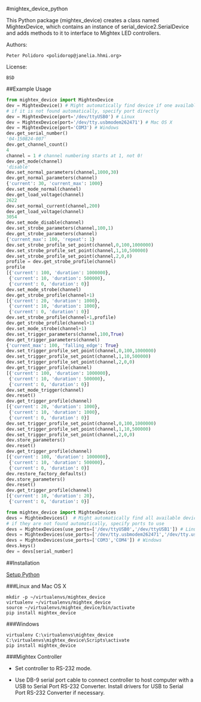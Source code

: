 #mightex_device_python

This Python package (mightex\_device) creates a class named MightexDevice,
which contains an instance of serial\_device2.SerialDevice and adds
methods to it to interface to Mightex LED controllers.

Authors:

    Peter Polidoro <polidorop@janelia.hhmi.org>

License:

    BSD

##Example Usage

```python
from mightex_device import MightexDevice
dev = MightexDevice() # Might automatically find device if one available
# if it is not found automatically, specify port directly
dev = MightexDevice(port='/dev/ttyUSB0') # Linux
dev = MightexDevice(port='/dev/tty.usbmodem262471') # Mac OS X
dev = MightexDevice(port='COM3') # Windows
dev.get_serial_number()
'04-150824-007'
dev.get_channel_count()
4
channel = 1 # channel numbering starts at 1, not 0!
dev.get_mode(channel)
'disable'
dev.set_normal_parameters(channel,1000,30)
dev.get_normal_parameters(channel)
{'current': 30, 'current_max': 1000}
dev.set_mode_normal(channel)
dev.get_load_voltage(channel)
2622
dev.set_normal_current(channel,200)
dev.get_load_voltage(channel)
3054
dev.set_mode_disable(channel)
dev.set_strobe_parameters(channel,100,1)
dev.get_strobe_parameters(channel)
{'current_max': 100, 'repeat': 1}
dev.set_strobe_profile_set_point(channel,0,100,1000000)
dev.set_strobe_profile_set_point(channel,1,10,500000)
dev.set_strobe_profile_set_point(channel,2,0,0)
profile = dev.get_strobe_profile(channel)
profile
[{'current': 100, 'duration': 1000000},
 {'current': 10, 'duration': 500000},
 {'current': 0, 'duration': 0}]
dev.set_mode_strobe(channel)
dev.get_strobe_profile(channel+1)
[{'current': 20, 'duration': 1000},
 {'current': 10, 'duration': 1000},
 {'current': 0, 'duration': 0}]
dev.set_strobe_profile(channel+1,profile)
dev.get_strobe_profile(channel+1)
dev.set_mode_strobe(channel+1)
dev.set_trigger_parameters(channel,100,True)
dev.get_trigger_parameters(channel)
{'current_max': 100, 'falling_edge': True}
dev.set_trigger_profile_set_point(channel,0,100,1000000)
dev.set_trigger_profile_set_point(channel,1,10,500000)
dev.set_trigger_profile_set_point(channel,2,0,0)
dev.get_trigger_profile(channel)
[{'current': 100, 'duration': 1000000},
 {'current': 10, 'duration': 500000},
 {'current': 0, 'duration': 0}]
dev.set_mode_trigger(channel)
dev.reset()
dev.get_trigger_profile(channel)
[{'current': 20, 'duration': 1000},
 {'current': 10, 'duration': 1000},
 {'current': 0, 'duration': 0}]
dev.set_trigger_profile_set_point(channel,0,100,1000000)
dev.set_trigger_profile_set_point(channel,1,10,500000)
dev.set_trigger_profile_set_point(channel,2,0,0)
dev.store_parameters()
dev.reset()
dev.get_trigger_profile(channel)
[{'current': 100, 'duration': 1000000},
 {'current': 10, 'duration': 500000},
 {'current': 0, 'duration': 0}]
dev.restore_factory_defaults()
dev.store_parameters()
dev.reset()
dev.get_trigger_profile(channel)
[{'current': 10, 'duration': 20},
 {'current': 0, 'duration': 0}]
```

```python
from mightex_device import MightexDevices
devs = MightexDevices()  # Might automatically find all available devices
# if they are not found automatically, specify ports to use
devs = MightexDevices(use_ports=['/dev/ttyUSB0','/dev/ttyUSB1']) # Linux
devs = MightexDevices(use_ports=['/dev/tty.usbmodem262471','/dev/tty.usbmodem262472']) # Mac OS X
devs = MightexDevices(use_ports=['COM3','COM4']) # Windows
devs.keys()
dev = devs[serial_number]
```

##Installation

[Setup Python](https://github.com/janelia-pypi/python_setup)

###Linux and Mac OS X

```shell
mkdir -p ~/virtualenvs/mightex_device
virtualenv ~/virtualenvs/mightex_device
source ~/virtualenvs/mightex_device/bin/activate
pip install mightex_device
```

###Windows

```shell
virtualenv C:\virtualenvs\mightex_device
C:\virtualenvs\mightex_device\Scripts\activate
pip install mightex_device
```

###Mightex Controller

* Set controller to RS-232 mode.

* Use DB-9 serial port cable to connect controller to host computer
  with a USB to Serial Port RS-232 Converter. Install drivers for USB
  to Serial Port RS-232 Converter if necessary.
